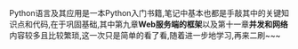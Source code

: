 Python语言及其应用是一本Python入门书籍,笔记中基本也都是手敲其中的关键知识点和代码,在于巩固基础,其中第九章**Web服务端的框架**以及第十一章**并发和网络**内容较多且比较繁琐,这一次只是简单的看了看,随着进一步地学习,再来二刷~~~
